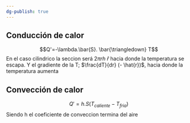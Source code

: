 ```yaml
---
dg-publish: true
---
```

## Conducción de calor
$$Q'=-\lambda.\bar{S}. \bar{\triangledown} T$$
En el caso cilindrico la seccion será $2\pi r h \ \hat{r}$ hacia donde la temperatura se escapa. Y el gradiente de la T; $\frac{dT}{dr} (- \hat{r})$, hacia donde la temperatura aumenta

## Convección de calor
$$Q'=h.S(T_{caliente}-T_{fria})$$
Siendo h el coeficiente de conveccion termina del aire